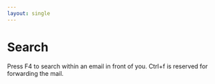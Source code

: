 ```yaml
---
layout: single
---
```



# Search
Press F4 to search within an email in front of you. Ctrl+f is reserved for forwarding the mail.  